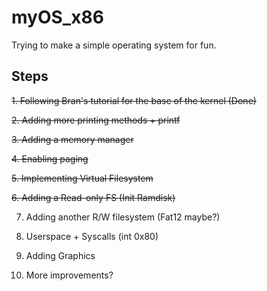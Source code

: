 # myOS_x86

Trying to make a simple operating system for fun.

## Steps

~~1. Following Bran's tutorial for the base of the kernel (Done)~~

~~2. Adding more printing methods + printf~~

~~3. Adding a memory manager~~

~~4. Enabling paging~~

~~5. Implementing Virtual Filesystem~~

~~6. Adding a Read-only FS (Init Ramdisk)~~

7. Adding another R/W filesystem (Fat12 maybe?)

8. Userspace + Syscalls (int 0x80)

9. Adding Graphics

10. More improvements?
